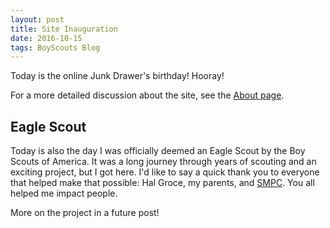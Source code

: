 ```yaml
---
layout: post
title: Site Inauguration
date: 2016-10-15
tags: BoyScouts Blog
---
```

Today is the online Junk Drawer's birthday! Hooray!

For a more detailed discussion about the site, see the [About page](/about).

<h2>Eagle Scout</h2>

Today is also the day I was officially deemed an Eagle Scout by the Boy Scouts of America. It was a long journey through years of scouting and an exciting project, but I got here.
I'd like to say a quick thank you to everyone that helped make that possible: Hal Groce, my parents, and [SMPC](http://www.smpchome.org). You all helped me impact people.

More on the project in a future post!
